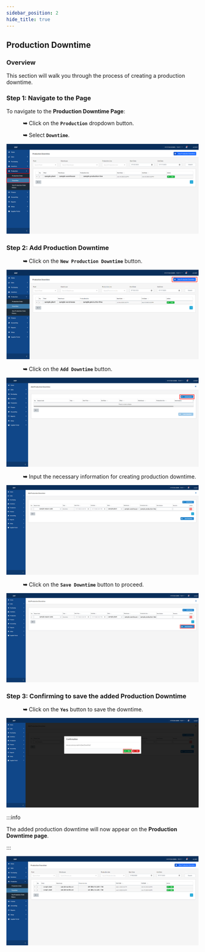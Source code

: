 ```yaml
---
sidebar_position: 2
hide_title: true
---
```


## Production Downtime

### Overview

<div class="justify-text">
This section will walk you through the process of creating a production downtime.
</div>

### Step 1: Navigate to the Page

To navigate to the **Production Downtime Page**:

&nbsp;&nbsp;&nbsp;&nbsp;&nbsp;&nbsp;&nbsp;&nbsp;&nbsp;&nbsp;&nbsp;**➥** Click on the **`Production`** dropdown button.

&nbsp;&nbsp;&nbsp;&nbsp;&nbsp;&nbsp;&nbsp;&nbsp;&nbsp;&nbsp;&nbsp;**➥** Select **`Downtime`**.

![Production Downtime](../img/production-DT-1.png)

### Step 2: Add Production Downtime

&nbsp;&nbsp;&nbsp;&nbsp;&nbsp;&nbsp;&nbsp;&nbsp;&nbsp;&nbsp;&nbsp;**➥** Click on the **`New Production Downtime`** button.


![Production Downtime](../img/production-DT-2.png)


&nbsp;&nbsp;&nbsp;&nbsp;&nbsp;&nbsp;&nbsp;&nbsp;&nbsp;&nbsp;&nbsp;**➥** Click on the **`Add Downtime`** button.

![Production Downtime](../img/production-DT-3.png)

&nbsp;&nbsp;&nbsp;&nbsp;&nbsp;&nbsp;&nbsp;&nbsp;&nbsp;&nbsp;&nbsp;**➥** Input the necessary information for creating production downtime.

![Production Downtime](../img/production-DT-4.png)

&nbsp;&nbsp;&nbsp;&nbsp;&nbsp;&nbsp;&nbsp;&nbsp;&nbsp;&nbsp;&nbsp;**➥** Click on the **`Save Downtime`** button to proceed.

![Production Downtime](../img/production-DT-5.png)

### Step 3: Confirming to save the added Production Downtime

&nbsp;&nbsp;&nbsp;&nbsp;&nbsp;&nbsp;&nbsp;&nbsp;&nbsp;&nbsp;&nbsp;**➥** Click on the **`Yes`** button to save the downtime.

![Production Downtime](../img/production-DT-6.png)

:::info

The added production downtime will now appear on the **Production Downtime page**.

:::

![Production Downtime](../img/production-DT-7.png)
